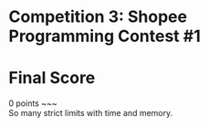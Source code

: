 # Competition 3: Shopee Programming Contest #1

# Final Score
0 points ~~~ <br>
So many strict limits with time and memory.
